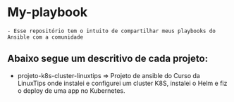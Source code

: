 # My-playbook
```
- Esse repositório tem o intuito de compartilhar meus playbooks do Ansible com a comunidade
```

## Abaixo segue um descritivo de cada projeto:

- projeto-k8s-cluster-linuxtips => Projeto de ansible do Curso da LinuxTips onde instalei e configurei um cluster K8S, instalei o Helm e fiz o deploy de uma app no Kubernetes.
